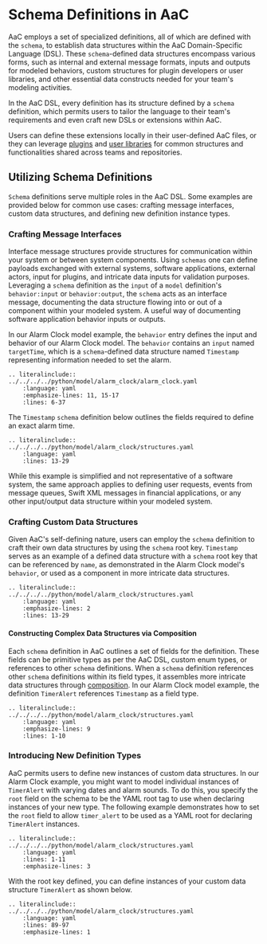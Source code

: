 # Schema Definitions in AaC

AaC employs a set of specialized definitions, all of which are defined with the `schema`, to establish data structures within the AaC Domain-Specific Language (DSL). These `schema`-defined data structures encompass various forms, such as internal and external message formats, inputs and outputs for modeled behaviors, custom structures for plugin developers or user libraries, and other essential data constructs needed for your team's modeling activities.

In the AaC DSL, every definition has its structure defined by a `schema` definition, which permits users to tailor the language to their team's requirements and even craft new DSLs or extensions within AaC.

Users can define these extensions locally in their user-defined AaC files, or they can leverage [plugins](../dev_guide/plugin_dev_guide.md) and [user libraries](./user_library.md) for common structures and functionalities shared across teams and repositories.

## Utilizing Schema Definitions

`Schema` definitions serve multiple roles in the AaC DSL. Some examples are provided below for common use cases: crafting message interfaces, custom data structures, and defining new definition instance types.

### Crafting Message Interfaces

Interface message structures provide structures for communication within your system or between system components. Using `schemas` one can define payloads exchanged with external systems, software applications, external actors, input for plugins, and intricate data inputs for validation purposes. Leveraging a `schema` definition as the `input` of a `model` definition's `behavior:input` or `behavior:output`, the `schema` acts as an interface message, documenting the data structure flowing into or out of a component within your modeled system. A useful way of documenting software application behavior inputs or outputs.

In our Alarm Clock model example, the `behavior` entry defines the input and behavior of our Alarm Clock model. The `behavior` contains an `input` named `targetTime`, which is a `schema`-defined data structure named `Timestamp` representing information needed to set the alarm.

```{eval-rst}
.. literalinclude:: ../../../../python/model/alarm_clock/alarm_clock.yaml
    :language: yaml
    :emphasize-lines: 11, 15-17
    :lines: 6-37
```

The `Timestamp` `schema` definition below outlines the fields required to define an exact alarm time.

```{eval-rst}
.. literalinclude:: ../../../../python/model/alarm_clock/structures.yaml
    :language: yaml
    :lines: 13-29
```

While this example is simplified and not representative of a software system, the same approach applies to defining user requests, events from message queues, Swift XML messages in financial applications, or any other input/output data structure within your modeled system.

### Crafting Custom Data Structures

Given AaC's self-defining nature, users can employ the `schema` definition to craft their own data structures by using the `schema` root key. `Timestamp` serves as an example of a defined data structure with a `schema` root key that can be referenced by `name`, as demonstrated in the Alarm Clock model's `behavior`, or used as a component in more intricate data structures.

```{eval-rst}
.. literalinclude:: ../../../../python/model/alarm_clock/structures.yaml
    :language: yaml
    :emphasize-lines: 2
    :lines: 13-29
```

#### Constructing Complex Data Structures via Composition

Each `schema` definition in AaC outlines a set of fields for the definition. These fields can be primitive types as per the AaC DSL, custom enum types, or references to other `schema` definitions. When a `schema` definition references other `schema` definitions within its field types, it assembles more intricate data structures through [composition](https://en.wikipedia.org/wiki/Object_composition). In our Alarm Clock model example, the definition `TimerAlert` references `Timestamp` as a field type.

```{eval-rst}
.. literalinclude:: ../../../../python/model/alarm_clock/structures.yaml
    :language: yaml
    :emphasize-lines: 9
    :lines: 1-10
```

### Introducing New Definition Types

AaC permits users to define new instances of custom data structures. In our Alarm Clock example, you might want to model individual instances of `TimerAlert` with varying dates and alarm sounds. To do this, you specify the `root` field on the schema to be the YAML root tag to use when declaring instances of your new type. The following example demonstrates how to set the `root` field to allow `timer_alert` to be used as a YAML root for declaring `TimerAlert` instances.

```{eval-rst}
.. literalinclude:: ../../../../python/model/alarm_clock/structures.yaml
    :language: yaml
    :lines: 1-11
    :emphasize-lines: 3
```

With the root key defined, you can define instances of your custom data structure `TimerAlert` as shown below.

```{eval-rst}
.. literalinclude:: ../../../../python/model/alarm_clock/structures.yaml
    :language: yaml
    :lines: 89-97
    :emphasize-lines: 1
```
